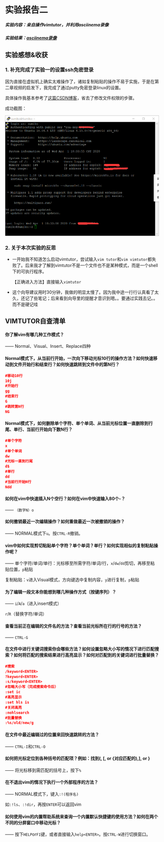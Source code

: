 # 实验报告二

##### 实验内容：亲自操作vimtutor，并利用asciinema录像

##### 实验结果：[asciinema录像](https://asciinema.org/a/x4Y54VX2AR5XFTl3KWKt1g27B)



## 实验感想&收获

### 1. 补充完成了实验一的设置ssh免密登录

因为直接在虚拟机上确实太难操作了，诸如复制粘贴的操作不易于实施，于是在第二章视频的启发下，我完成了通过putty免密登录linux的设置。

具体操作我基本参考了[这篇CSDN博客](https://blog.csdn.net/zhaoxixc/article/details/82314957)，省去了修改文件权限的步骤。

成功截图：

![完成ssh免密登录](img/1成功免密登录.png)

### 2. 关于本次实验的反思

- 一开始我不知道怎么启动vimtutor，尝试输入`vim tutor`和`vim vimtutor`都失败了。后来我才了解到vimtutor不是一个文件也不是某种模式，而是一个shell下的可执行程序。

  【正确进入方法】直接输入`vimtutor`

- 这个向导建议用时30分钟，我做的明显太慢了。因为我中途一行行认真看了太久，还记了些笔记；后来看到向导里的提醒才意识到嗯。。要通过实践去记。。而不是硬记哇



## VIMTUTOR自查清单

#### 你了解vim有哪几种工作模式？

—— Normal、Visual、Insert、Replace四种

#### Normal模式下，从当前行开始，一次向下移动光标10行的操作方法？如何快速移动到文件开始行和结束行？如何快速跳转到文件中的第N行？

```json
#移动10行
10j
#开始行
gg
#结束行
G
#跳转第N行
NG
```

#### Normal模式下，如何删除单个字符、单个单词、从当前光标位置一直删除到行尾、单行、当前行开始向下数N行？

```json
#单个字符
x
#单个单词
dw
#光标一直到行尾
d$
#单行
dd
#当前行开始N行
Ndd
```

#### 如何在vim中快速插入N个空行？如何在vim中快速输入80个-？

—— `（数字N）o`

#### 如何撤销最近一次编辑操作？如何重做最近一次被撤销的操作？

—— NORMAL模式下`u`。按`CTRL-R`撤销。

#### vim中如何实现剪切粘贴单个字符？单个单词？单行？如何实现相似的复制粘贴操作呢？

—— 单个字符/单词/单行：光标移至所需字符/单词/行，`x`/`dw`/`dd`剪切，再移至粘贴位置，`p`粘贴

复制粘贴：`v`进入Visual模式，方向键选中复制内容，`y`进行复制，`p`粘贴

#### 为了编辑一段文本你能想到哪几种操作方式（按键序列）？

—— `i`/`A`/`a`（进入insert模式）

`r`/`R`（替换字符/单词）

#### 查看当前正在编辑的文件名的方法？查看当前光标所在行的行号的方法？

—— `CTRL-G`

#### 在文件中进行关键词搜索你会哪些方法？如何设置忽略大小写的情况下进行匹配搜索？如何将匹配的搜索结果进行高亮显示？如何对匹配到的关键词进行批量替换？

```json
#搜索
/keyword<ENTER>
?keyword<ENTER>
:s/keyword<ENTER>
#忽略大小写（完成搜索命令后）
:set ic
#高亮显示
:set hls is
#关闭高亮
:nohlsearch
#批量替换
:%s/old/new/g
```

#### 在文件中最近编辑过的位置来回快速跳转的方法？

—— `CTRL-I`和`CTRL-O`

#### 如何把光标定位到各种括号的匹配项？例如：找到(, [, or {对应匹配的),], or }

—— 将光标移到需匹配的括号上，按下`%`

#### 在不退出vim的情况下执行一个外部程序的方法？

—— NORMAL模式下，键入`:!(程序名)`

如`:!ls`、`:!dir`，再按`ENTER`可以返回vim

#### 如何使用vim的内置帮助系统来查询一个内置默认快捷键的使用方法？如何在两个不同的分屏窗口中移动光标？

—— 按下`HELP`or`F1`键，或者直接输入`help<ENTER>`。按`CTRL-W`进行切换窗口。